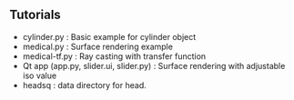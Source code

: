 ## Tutorials 

* cylinder.py : Basic example for cylinder object
* medical.py  : Surface rendering example
* medical-tf.py : Ray casting with transfer function
* Qt app (app.py, slider.ui, slider.py) : Surface rendering with adjustable iso value
* headsq : data directory for head. 
 

